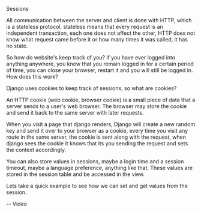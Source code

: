 Sessions

All communication between the server and client is done with HTTP, which is a stateless protocol. stateless means that every request is an independent transaction, each one does not affect the other, HTTP does not know what request came before it or how many times it was called, it has no state.

So how do website's keep track of you? if you have ever logged into anything anywhere, you know that you remain logged in for a certain period of time, you can close your browser, restart it and you will still be logged in. How does this work?

Django uses cookies to keep track of sessions, so what are cookies?

An HTTP cookie (web cookie, browser cookie) is a small piece of data that a server sends to a user's web browser. The browser may store the cookie and send it back to the same server with later requests.

When you visit a page that django renders, Django will create a new random key and send it over to your browser as a cookie, every time you visit any route in the same server, the cookie is sent along with the request, when django sees the cookie it knows that its you sending the request and sets the context accordingly.

You can also store values in sessions, maybe a login time and a session timeout, maybe a language preference, anything like that. These values are stored in the session table and be accessed in the view.

Lets take a quick example to see how we can set and get values from the session.

-- Video
